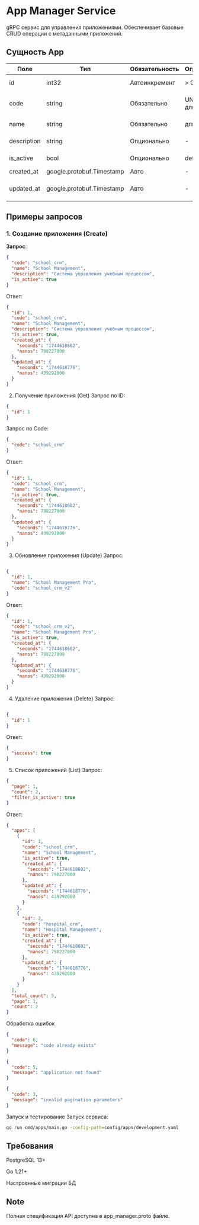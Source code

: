 # App Manager Service

gRPC сервис для управления приложениями. Обеспечивает базовые CRUD операции с метаданными приложений.

## Сущность App

| Поле          | Тип                  | Обязательность | Ограничения               | Описание                          |
|---------------|----------------------|----------------|---------------------------|-----------------------------------|
| id            | int32                | Автоинкремент  | > 0                       | Уникальный идентификатор          |
| code          | string               | Обязательно    | UNIQUE, длина ≤ 50        | Человеко-читаемый идентификатор   |
| name          | string               | Обязательно    | длина ≤ 250               | Название приложения               |
| description   | string               | Опционально    | -                         | Описание функционала              |
| is_active     | bool                 | Опционально    | default=true              | Флаг активности                   |
| created_at    | google.protobuf.Timestamp | Авто        | -                         | Дата создания                     |
| updated_at    | google.protobuf.Timestamp | Авто        | -                         | Дата последнего обновления        |

## Примеры запросов

### 1. Создание приложения (Create)
**Запрос**:
```json
{
  "code": "school_crm",
  "name": "School Management",
  "description": "Система управления учебным процессом",
  "is_active": true
}
```
Ответ:
```json
{
  "id": 1,
  "code": "school_crm",
  "name": "School Management",
  "description": "Система управления учебным процессом",
  "is_active": true,
  "created_at": {
    "seconds": "1744618602",
    "nanos": 798227000
  },
  "updated_at": {
    "seconds": "1744618776",
    "nanos": 439292000
  }
}
```
2. Получение приложения (Get)
Запрос по ID:

```json
{
  "id": 1
}
```
Запрос по Code:
```json
{
  "code": "school_crm"
}
```
Ответ:

```json
{
  "id": 1,
  "code": "school_crm",
  "name": "School Management",
  "is_active": true,
  "created_at": {
    "seconds": "1744618602",
    "nanos": 798227000
  },
  "updated_at": {
    "seconds": "1744618776",
    "nanos": 439292000
  }
}
```
3. Обновление приложения (Update)
Запрос:
```json

{
  "id": 1,
  "name": "School Management Pro",
  "code": "school_crm_v2"
}
```
Ответ:

```json
{
  "id": 1,
  "code": "school_crm_v2",
  "name": "School Management Pro",
  "is_active": true,
  "created_at": {
    "seconds": "1744618602",
    "nanos": 798227000
  },
  "updated_at": {
    "seconds": "1744618776",
    "nanos": 439292000
  }
}
```
4. Удаление приложения (Delete)
Запрос:
```json

{
  "id": 1
}
```
Ответ:

```json
{
  "success": true
}
```
5. Список приложений (List)
Запрос:

```json
{
  "page": 1,
  "count": 2,
  "filter_is_active": true
}
```
Ответ:

```json
{
  "apps": [
    {
      "id": 1,
      "code": "school_crm",
      "name": "School Management",
      "is_active": true,
      "created_at": {
        "seconds": "1744618602",
        "nanos": 798227000
      },
      "updated_at": {
        "seconds": "1744618776",
        "nanos": 439292000
      }
    },
    {
      "id": 2,
      "code": "hospital_crm",
      "name": "Hospital Management",
      "is_active": true,
      "created_at": {
        "seconds": "1744618602",
        "nanos": 798227000
      },
      "updated_at": {
        "seconds": "1744618776",
        "nanos": 439292000
      }
    }
  ],
  "total_count": 5,
  "page": 1,
  "count": 2
}
```
Обработка ошибок
```json
{
  "code": 6,
  "message": "code already exists"
}
```
```json
{
  "code": 5,
  "message": "application not found"
}
```
```json
{
  "code": 3,
  "message": "invalid pagination parameters"
}
```
Запуск и тестирование
Запуск сервиса:

```bash
go run cmd/apps/main.go -config-path=config/apps/development.yaml
```


## Требования

PostgreSQL 13+

Go 1.21+

Настроенные миграции БД

## Note
Полная спецификация API доступна в app_manager.proto файле.
